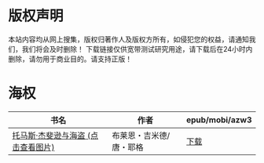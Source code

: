 # 版权声明

本站内容均从网上搜集，版权归著作人及版权方所有，如侵犯您的权益，请通知我们，我们将会及时删除！ 下载链接仅供宽带测试研究用途，请下载后在24小时内删除，请勿用于商业目的。请支持正版！

# 海权

| 书名 | 作者 | epub/mobi/azw3 |
| --- | --- | --- |
| [托马斯·杰斐逊与海盗 (点击查看图片)](https://www.dushupai.com/attachment/2024/06/06/0c6436cf7b3350ba.jpg) | 布莱恩・吉米德/唐・耶格 | [下载](https://url89.ctfile.com/f/31084289-1357032172-3a2bd7?p=8866) |
